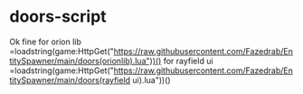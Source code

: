 # doors-script
Ok fine
for orion lib =loadstring(game:HttpGet("https://raw.githubusercontent.com/Fazedrab/EntitySpawner/main/doors(orionlib).lua"))()
for rayfield ui =loadstring(game:HttpGet("https://raw.githubusercontent.com/Fazedrab/EntitySpawner/main/doors(rayfield ui).lua"))()
